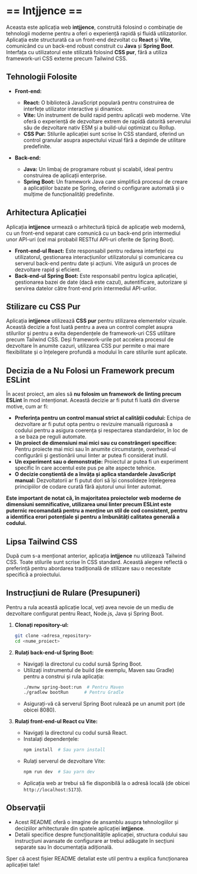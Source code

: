 # == Intjjence ==

Aceasta este aplicația web **intjjence**, construită folosind o combinație de tehnologii moderne pentru a oferi o experiență rapidă și fluidă utilizatorilor. Aplicația este structurată ca un front-end dezvoltat cu **React** și **Vite**, comunicând cu un back-end robust construit cu **Java** și **Spring Boot**. Interfața cu utilizatorul este stilizată folosind **CSS pur**, fără a utiliza framework-uri CSS externe precum Tailwind CSS.

## Tehnologii Folosite

* **Front-end:**
    * **React:** O bibliotecă JavaScript populară pentru construirea de interfețe utilizator interactive și dinamice.
    * **Vite:** Un instrument de build rapid pentru aplicații web moderne. Vite oferă o experiență de dezvoltare extrem de rapidă datorită serverului său de dezvoltare nativ ESM și a build-ului optimizat cu Rollup.
    * **CSS Pur:** Stilurile aplicației sunt scrise în CSS standard, oferind un control granular asupra aspectului vizual fără a depinde de utilitare predefinite.

* **Back-end:**
    * **Java:** Un limbaj de programare robust și scalabil, ideal pentru construirea de aplicații enterprise.
    * **Spring Boot:** Un framework Java care simplifică procesul de creare a aplicațiilor bazate pe Spring, oferind o configurare automată și o mulțime de funcționalități predefinite.

## Arhitectura Aplicației

Aplicația **intjjence** urmează o arhitectură tipică de aplicație web modernă, cu un front-end separat care comunică cu un back-end prin intermediul unor API-uri (cel mai probabil RESTful API-uri oferite de Spring Boot).

* **Front-end-ul React:** Este responsabil pentru redarea interfeței cu utilizatorul, gestionarea interacțiunilor utilizatorului și comunicarea cu serverul back-end pentru date și acțiuni. Vite asigură un proces de dezvoltare rapid și eficient.
* **Back-end-ul Spring Boot:** Este responsabil pentru logica aplicației, gestionarea bazei de date (dacă este cazul), autentificare, autorizare și servirea datelor către front-end prin intermediul API-urilor.

## Stilizare cu CSS Pur

Aplicația **intjjence** utilizează **CSS pur** pentru stilizarea elementelor vizuale. Această decizie a fost luată pentru a avea un control complet asupra stilurilor și pentru a evita dependențele de framework-uri CSS utilitare precum Tailwind CSS. Deși framework-urile pot accelera procesul de dezvoltare în anumite cazuri, utilizarea CSS pur permite o mai mare flexibilitate și o înțelegere profundă a modului în care stilurile sunt aplicate.

## Decizia de a Nu Folosi un Framework precum ESLint

În acest proiect, am ales să **nu folosim un framework de linting precum ESLint** în mod intenționat. Această decizie ar fi putut fi luată din diverse motive, cum ar fi:

* **Preferința pentru un control manual strict al calității codului:** Echipa de dezvoltare ar fi putut opta pentru o revizuire manuală riguroasă a codului pentru a asigura coerența și respectarea standardelor, în loc de a se baza pe reguli automate.
* **Un proiect de dimensiuni mai mici sau cu constrângeri specifice:** Pentru proiecte mai mici sau în anumite circumstanțe, overhead-ul configurării și gestionării unui linter ar putea fi considerat inutil.
* **Un experiment sau o demonstrație:** Proiectul ar putea fi un experiment specific în care accentul este pus pe alte aspecte tehnice.
* **O decizie conștientă de a învăța și aplica standardele JavaScript manual:** Dezvoltatorii ar fi putut dori să își consolideze înțelegerea principiilor de codare curată fără ajutorul unui linter automat.

**Este important de notat că, în majoritatea proiectelor web moderne de dimensiuni semnificative, utilizarea unui linter precum ESLint este puternic recomandată pentru a menține un stil de cod consistent, pentru a identifica erori potențiale și pentru a îmbunătăți calitatea generală a codului.**

## Lipsa Tailwind CSS

După cum s-a menționat anterior, aplicația **intjjence** nu utilizează Tailwind CSS. Toate stilurile sunt scrise în CSS standard. Această alegere reflectă o preferință pentru abordarea tradițională de stilizare sau o necesitate specifică a proiectului.

## Instrucțiuni de Rulare (Presupuneri)

Pentru a rula această aplicație local, veți avea nevoie de un mediu de dezvoltare configurat pentru React, Node.js, Java și Spring Boot.

1.  **Clonați repository-ul:**
    ```bash
    git clone <adresa_repository>
    cd <nume_proiect>
    ```

2.  **Rulați back-end-ul Spring Boot:**
    * Navigați la directorul cu codul sursă Spring Boot.
    * Utilizați instrumentul de build (de exemplu, Maven sau Gradle) pentru a construi și rula aplicația:
        ```bash
        ./mvnw spring-boot:run  # Pentru Maven
        ./gradlew bootRun      # Pentru Gradle
        ```
    * Asigurați-vă că serverul Spring Boot rulează pe un anumit port (de obicei 8080).

3.  **Rulați front-end-ul React cu Vite:**
    * Navigați la directorul cu codul sursă React.
    * Instalați dependențele:
        ```bash
        npm install  # Sau yarn install
        ```
    * Rulați serverul de dezvoltare Vite:
        ```bash
        npm run dev  # Sau yarn dev
        ```
    * Aplicația web ar trebui să fie disponibilă la o adresă locală (de obicei `http://localhost:5173`).

## Observații

* Acest README oferă o imagine de ansamblu asupra tehnologiilor și deciziilor arhitecturale din spatele aplicației **intjjence**.
* Detalii specifice despre funcționalitățile aplicației, structura codului sau instrucțiuni avansate de configurare ar trebui adăugate în secțiuni separate sau în documentația adițională.

Sper că acest fișier README detaliat este util pentru a explica funcționarea aplicației tale!
